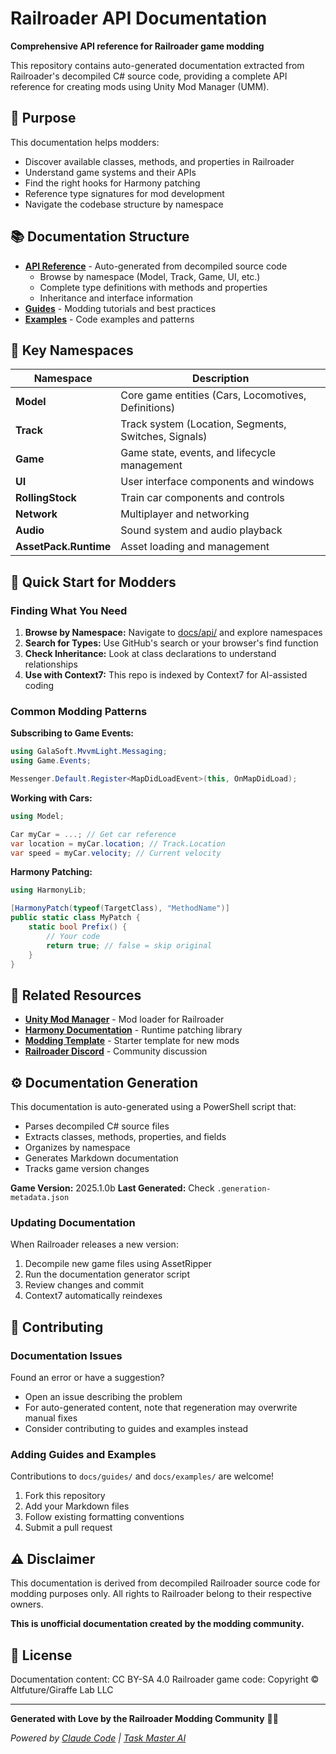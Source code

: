 # Railroader API Documentation

**Comprehensive API reference for Railroader game modding**

This repository contains auto-generated documentation extracted from Railroader's decompiled C# source code, providing a complete API reference for creating mods using Unity Mod Manager (UMM).

## 🎯 Purpose

This documentation helps modders:
- Discover available classes, methods, and properties in Railroader
- Understand game systems and their APIs
- Find the right hooks for Harmony patching
- Reference type signatures for mod development
- Navigate the codebase structure by namespace

## 📚 Documentation Structure

- **[API Reference](docs/api/)** - Auto-generated from decompiled source code
  - Browse by namespace (Model, Track, Game, UI, etc.)
  - Complete type definitions with methods and properties
  - Inheritance and interface information
- **[Guides](docs/guides/)** - Modding tutorials and best practices
- **[Examples](docs/examples/)** - Code examples and patterns

## 🔧 Key Namespaces

| Namespace | Description |
|-----------|-------------|
| **Model** | Core game entities (Cars, Locomotives, Definitions) |
| **Track** | Track system (Location, Segments, Switches, Signals) |
| **Game** | Game state, events, and lifecycle management |
| **UI** | User interface components and windows |
| **RollingStock** | Train car components and controls |
| **Network** | Multiplayer and networking |
| **Audio** | Sound system and audio playback |
| **AssetPack.Runtime** | Asset loading and management |

## 🚀 Quick Start for Modders

### Finding What You Need

1. **Browse by Namespace:** Navigate to [docs/api/](docs/api/) and explore namespaces
2. **Search for Types:** Use GitHub's search or your browser's find function
3. **Check Inheritance:** Look at class declarations to understand relationships
4. **Use with Context7:** This repo is indexed by Context7 for AI-assisted coding

### Common Modding Patterns

**Subscribing to Game Events:**
```csharp
using GalaSoft.MvvmLight.Messaging;
using Game.Events;

Messenger.Default.Register<MapDidLoadEvent>(this, OnMapDidLoad);
```

**Working with Cars:**
```csharp
using Model;

Car myCar = ...; // Get car reference
var location = myCar.location; // Track.Location
var speed = myCar.velocity; // Current velocity
```

**Harmony Patching:**
```csharp
using HarmonyLib;

[HarmonyPatch(typeof(TargetClass), "MethodName")]
public static class MyPatch {
    static bool Prefix() {
        // Your code
        return true; // false = skip original
    }
}
```

## 📖 Related Resources

- **[Unity Mod Manager](https://www.nexusmods.com/site/mods/21)** - Mod loader for Railroader
- **[Harmony Documentation](https://harmony.pardeike.net/)** - Runtime patching library
- **[Modding Template](https://github.com/...)** - Starter template for new mods
- **[Railroader Discord](https://discord.gg/railroader)** - Community discussion

## ⚙️ Documentation Generation

This documentation is auto-generated using a PowerShell script that:
- Parses decompiled C# source files
- Extracts classes, methods, properties, and fields
- Organizes by namespace
- Generates Markdown documentation
- Tracks game version changes

**Game Version:** 2025.1.0b
**Last Generated:** Check `.generation-metadata.json`

### Updating Documentation

When Railroader releases a new version:
1. Decompile new game files using AssetRipper
2. Run the documentation generator script
3. Review changes and commit
4. Context7 automatically reindexes

## 🤝 Contributing

### Documentation Issues

Found an error or have a suggestion?
- Open an issue describing the problem
- For auto-generated content, note that regeneration may overwrite manual fixes
- Consider contributing to guides and examples instead

### Adding Guides and Examples

Contributions to `docs/guides/` and `docs/examples/` are welcome!
1. Fork this repository
2. Add your Markdown files
3. Follow existing formatting conventions
4. Submit a pull request

## ⚠️ Disclaimer

This documentation is derived from decompiled Railroader source code for modding purposes only. All rights to Railroader belong to their respective owners.

**This is unofficial documentation created by the modding community.**

## 📜 License

Documentation content: CC BY-SA 4.0
Railroader game code: Copyright © Altfuture/Giraffe Lab LLC

---

**Generated with Love by the Railroader Modding Community** 💙🚂

*Powered by [Claude Code](https://claude.com/claude-code) | [Task Master AI](https://www.npmjs.com/package/task-master-ai)*
